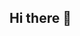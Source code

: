## Hi there 👋

<!--
**Praveenkushinpi/Praveenkushinpi** is a ✨ _special_ ✨ repository because its `README.md` (this file) appears on your GitHub profile.
[![Praveenkushinpi's GitHub stats](https://github-readme-stats.vercel.app/api?username=Praveenkushinpi)](https://github.com/Praveenkushinpi/github-readme-stats)
Here are some ideas to get you started:

- 🔭 I’m currently working on ...
- 🌱 I’m currently learning ...
- 👯 I’m looking to collaborate on ...
- 🤔 I’m looking for help with ...
- 💬 Ask me about ...
- 📫 How to reach me: ...
- 😄 Pronouns: ...
- ⚡ Fun fact: ...
-->
